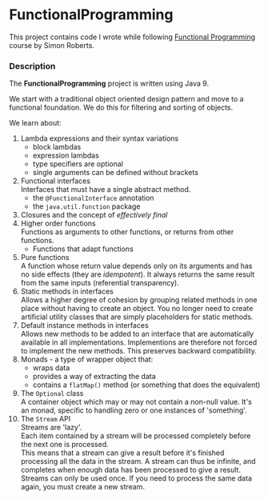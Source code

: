 # FunctionalProgramming
This project contains code I wrote while following [Functional Programming](https://learning.oreilly.com/videos/functional-programming-for/9780134778235) course by Simon Roberts.

### Description
The __FunctionalProgramming__ project is written using Java 9.

We start with a traditional object oriented design pattern and move to a functional foundation. 
We do this for filtering and sorting of objects.

We learn about:
1. Lambda expressions and their syntax variations
   - block lambdas
   - expression lambdas
   - type specifiers are optional
   - single arguments can be defined without brackets
2. Functional interfaces\
   Interfaces that must have a single abstract method.
   - the `@FunctionalInterface` annotation
   - the `java.util.function` package
3. Closures and the concept of _effectively final_
4. Higher order functions\
   Functions as arguments to other functions, or returns from other functions.
   - Functions that adapt functions
5. Pure functions\
   A function whose return value depends only on its arguments and has no side effects (they are _idempotent_).
   It always returns the same result from the same inputs (referential transparency).
6. Static methods in interfaces\
Allows a higher degree of cohesion by grouping related methods in one place without having to create an object.
You no longer need to create artificial utility classes that are simply placeholders for static methods.
6. Default instance methods in interfaces\
Allows new methods to be added to an interface that are automatically available in all implementations.
Implementions are therefore not forced to implement the new methods.
This preserves backward compatibility.
7. Monads - a type of wrapper object that:
   - wraps data
   - provides a way of extracting the data
   - contains a `flatMap()` method (or something that does the equivalent)
8. The `Optional` class\
   A container object which may or may not contain a non-null value.
   It's an monad, specific to handling zero or one instances of 'something'.
9. The `Stream` API\
   Streams are 'lazy'.\
   Each item contained by a stream will be processed completely before the next one is processed.\
   This means that a stream can give a result before it's finished processing all the data in the stream.
   A stream can thus be infinite, and completes when enough data has been processed to give a result.\
   Streams can only be used once. If you need to process the same data again, you must create a new stream.
   